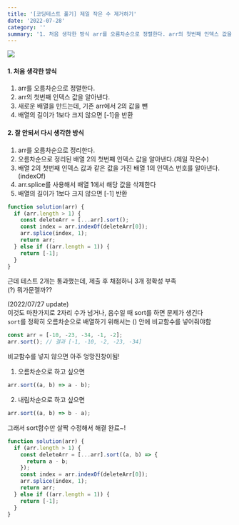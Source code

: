 ```yaml
---
title: '[코딩테스트 풀기] 제일 작은 수 제거하기'
date: '2022-07-28'
category: ''
summary: '1. 처음 생각한 방식 arr를 오름차순으로 정렬한다. arr의 첫번째 인덱스 값을 알아낸다. 새로운 배열을 만드는데, 기존 arr에서 2의 값을 뺀 배열의 길이가 1보다 크지 않으면 [-1]을 반환 2. 잘 안되서 다시 생각한 방식 arr를 오름차순으로 정리한다'
---
```


![](https://velog.velcdn.com/images/jiwonyyy/post/1a06ee71-0440-4b8b-b15e-5ae6243ece74/image.png)

#### 1\. 처음 생각한 방식

1.  arr를 오름차순으로 정렬한다.
2.  arr의 첫번째 인덱스 값을 알아낸다.
3.  새로운 배열을 만드는데, 기존 arr에서 2의 값을 뺀
4.  배열의 길이가 1보다 크지 않으면 \[-1\]을 반환

#### 2\. 잘 안되서 다시 생각한 방식

1.  arr를 오름차순으로 정리한다.
2.  오름차순으로 정리된 배열 2의 첫번째 인덱스 값을 알아낸다.(제일 작은수)
3.  배열 2의 첫번째 인덱스 값과 같은 값을 가진 배열 1의 인덱스 번호를 알아낸다. (indexOf)
4.  arr.splice를 사용해서 배열 1에서 해당 값을 삭제한다
5.  배열의 길이가 1보다 크지 않으면 \[-1\] 반환

```js
function solution(arr) {
  if (arr.length > 1) {
    const deleteArr = [...arr].sort();
    const index = arr.indexOf(deleteArr[0]);
    arr.splice(index, 1);
    return arr;
  } else if ((arr.length = 1)) {
    return [-1];
  }
}
```

근데 테스트 2개는 통과했는데, 제출 후 채점하니 3개 정확성 부족  
(?) 뭐가문젤까??

(2022/07/27 update)  
이것도 마찬가지로 2자리 수가 넘거나, 음수일 때 sort를 하면 문제가 생긴다  
`sort`를 정확히 오름차순으로 배열하기 위해서는 () 안에 비교함수를 넣어줘야함

```js
const arr = [-10, -23, -34, -1, -2];
arr.sort(); // 결과 [-1, -10, -2, -23, -34]
```

비교함수를 넣지 않으면 아주 엉망진창이됨!

1.  오름차순으로 하고 싶으면

```js
arr.sort((a, b) => a - b);
```

2.  내림차순으로 하고 싶으면

```js
arr.sort((a, b) => b - a);
```

그래서 sort함수만 살짝 수정해서 해결 완료~!

```js
function solution(arr) {
  if (arr.length > 1) {
    const deleteArr = [...arr].sort((a, b) => {
      return a - b;
    });
    const index = arr.indexOf(deleteArr[0]);
    arr.splice(index, 1);
    return arr;
  } else if ((arr.length = 1)) {
    return [-1];
  }
}
```
